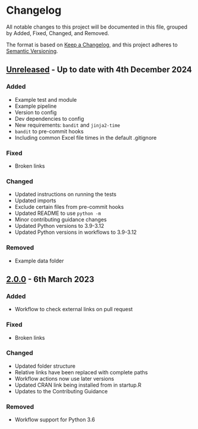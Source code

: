 # Changelog

All notable changes to this project will be documented in this file, grouped by Added, Fixed, Changed, and Removed.

The format is based on [Keep a Changelog](https://keepachangelog.com/en/1.1.0/),
and this project adheres to [Semantic Versioning](https://semver.org/spec/v2.0.0.html).

## [Unreleased] - Up to date with 4th December 2024

### Added

- Example test and module
- Example pipeline
- Version to config
- Dev dependencies to config
- New requirements: `bandit` and `jinja2-time`
- `bandit` to pre-commit hooks
- Including common Excel file times in the default .gitignore

### Fixed

- Broken links

### Changed

- Updated instructions on running the tests
- Updated imports
- Exclude certain files from pre-commit hooks
- Updated README to use `python -m`
- Minor contributing guidance changes
- Updated Python versions to 3.9-3.12
- Updated Python versions in workflows to 3.9-3.12

### Removed

- Example data folder

## [2.0.0] - 6th March 2023

### Added

- Workflow to check external links on pull request

### Fixed

- Broken links

### Changed

- Updated folder structure
- Relative links have been replaced with complete paths
- Workflow actions now use later versions
- Updated CRAN link being installed from in startup.R
- Updates to the Contributing Guidance

### Removed

- Workflow support for Python 3.6


[unreleased]: https://github.com/best-practice-and-impact/govcookiecutter
[2.0.0]: https://github.com/best-practice-and-impact/govcookiecutter/tree/2.0.0
